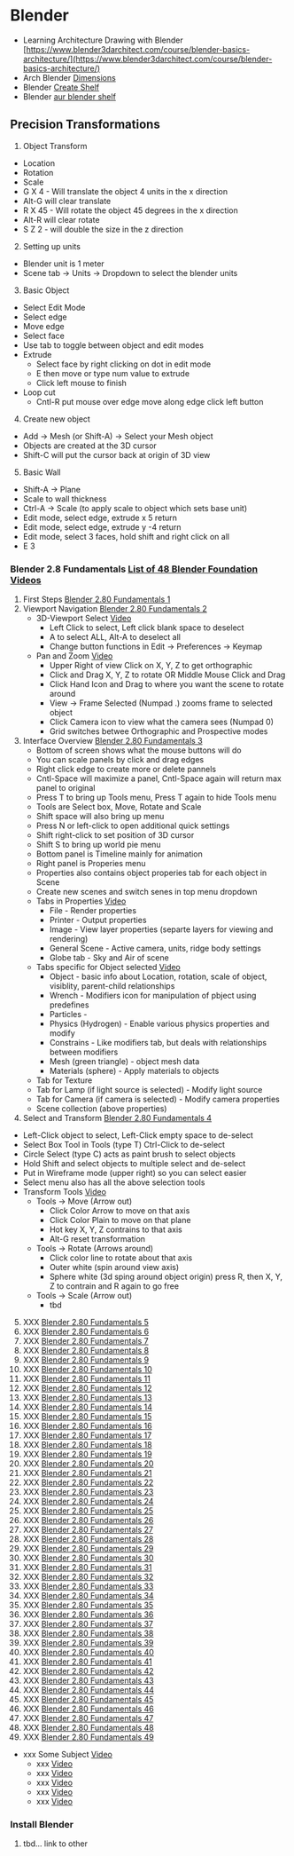 # Blender 

- Learning Architecture Drawing with Blender [https://www.blender3darchitect.com/course/blender-basics-architecture/](https://www.blender3darchitect.com/course/blender-basics-architecture/)
- Arch Blender [Dimensions](https://www.blender3darchitect.com/modeling-for-architecture/architectural-modeling-how-to-display-lengths-in-blender-2-8/)
- Blender [Create Shelf](https://www.youtube.com/watch?v=OOBKo-O6i_8&feature=youtu.be&t=27)
- Blender [aur blender shelf](https://www.youtube.com/watch?v=ElGc34VtoA4)

## Precision Transformations
1. Object Transform
  - Location
  - Rotation
  - Scale
  - G X 4 <return> - Will translate the object 4 units in the x direction
  - Alt-G will clear translate
  - R X 45 <return> - Will rotate the object 45 degrees in the x direction
  - Alt-R will clear rotate
  - S Z 2 <return> - will double the size in the z direction
2. Setting up units
  - Blender unit is 1 meter
  - Scene tab -> Units -> Dropdown to select the blender units
3. Basic Object
  - Select Edit Mode
  - Select edge
  - Move edge
  - Select face
  - Use tab to toggle between object and edit modes
  - Extrude
    - Select face by right clicking on dot in edit mode
    - E then move or type num value to extrude
    - Click left mouse to finish
  - Loop cut
    - Cntl-R put mouse over edge move along edge click left button
4. Create new object
  - Add -> Mesh (or Shift-A) -> Select your Mesh object
  - Objects are created at the 3D cursor
  - Shift-C will put the cursor back at origin of 3D view
5. Basic Wall
  - Shift-A -> Plane
  - Scale to wall thickness
  - Ctrl-A -> Scale (to apply scale to object which sets base unit)
  - Edit mode, select edge, extrude x 5 return
  - Edit mode, select edge, extrude y -4 return
  - Edit mode, select 3 faces, hold shift and right click on all
  - E 3 <return>

### Blender 2.8 Fundamentals [List of 48 Blender Foundation Videos](https://www.youtube.com/playlist?list=PLa1F2ddGya_-UvuAqHAksYnB0qL9yWDO6)
1. First Steps [Blender 2.80 Fundamentals 1](https://www.youtube.com/watch?v=MF1qEhBSfq4&list=PLa1F2ddGya_-UvuAqHAksYnB0qL9yWDO6&index=2&t=0s)
2. Viewport Navigation [Blender 2.80 Fundamentals 2](https://www.youtube.com/watch?v=ILqOWe3zAbk&list=PLa1F2ddGya_-UvuAqHAksYnB0qL9yWDO6&index=2)
    - 3D-Viewport Select [Video](https://youtu.be/ILqOWe3zAbk?list=PLa1F2ddGya_-UvuAqHAksYnB0qL9yWDO6&t=10)
      - Left Click to select, Left click blank space to deselect 
      - A to select ALL, Alt-A to deselect all 
      - Change button functions in Edit -> Preferences -> Keymap 
    - Pan and Zoom [Video](https://youtu.be/ILqOWe3zAbk?list=PLa1F2ddGya_-UvuAqHAksYnB0qL9yWDO6)
      - Upper Right of view Click on X, Y, Z to get orthographic
      - Click and Drag X, Y, Z to rotate OR Middle Mouse Click and Drag
      - Click Hand Icon and Drag to where you want the scene to rotate around
      - View -> Frame Selected (Numpad .) zooms frame to selected object
      - Click Camera icon to view what the camera sees (Numpad 0)
      - Grid switches betwee Orthographic and Prospective modes
3. Interface Overview [Blender 2.80 Fundamentals 3](https://www.youtube.com/watch?v=8XyIYRW_2xk&list=PLa1F2ddGya_-UvuAqHAksYnB0qL9yWDO6&index=3)
    - Bottom of screen shows what the mouse buttons will do
    - You can scale panels by click and drag edges
    - Right click edge to create more or delete pannels
    - Cntl-Space will maximize a panel, Cntl-Space again will return max panel to original
    - Press T to bring up Tools menu, Press T again to hide Tools menu
    - Tools are Select box, Move, Rotate and Scale
    - Shift space will also bring up menu
    - Press N or left-click to open additional quick settings
    - Shift right-click to set position of 3D cursor
    - Shift S to bring up world pie menu
    - Bottom panel is Timeline mainly for animation
    - Right panel is Properies menu
    - Properties also contains object properies tab for each object in Scene
    - Create new scenes and switch senes in top menu dropdown
    - Tabs in Properties [Video](https://youtu.be/8XyIYRW_2xk?list=PLa1F2ddGya_-UvuAqHAksYnB0qL9yWDO6&t=303)
      - File - Render properties
      - Printer - Output properties
      - Image - View layer properties (separte layers for viewing and rendering)
      - General Scene - Active camera, units, ridge body settings
      - Globe tab - Sky and Air of scene
    - Tabs specific for Object selected [Video](https://youtu.be/8XyIYRW_2xk?list=PLa1F2ddGya_-UvuAqHAksYnB0qL9yWDO6&t=456)
      - Object - basic info about Location, rotation, scale of object, visiblity, parent-child relationships
      - Wrench - Modifiers icon for manipulation of pbject using predefines
      - Particles - 
      - Physics (Hydrogen) - Enable various physics properties and modify
      - Constrains - Like modifiers tab, but deals with relationships between modifiers
      - Mesh (green triangle) - object mesh data
      - Materials (sphere) - Apply materials to objects
    - Tab for Texture
    - Tab for Lamp (if light source is selected) - Modify light source
    - Tab for Camera (if camera is selected) - Modify camera properties
    - Scene collection (above properties)
4. Select and Transform [Blender 2.80 Fundamentals 4](https://www.youtube.com/watch?v=hTL6AKR8YDs&list=PLa1F2ddGya_-UvuAqHAksYnB0qL9yWDO6&index=4)
  - Left-Click object to select, Left-Click empty space to de-select
  - Select Box Tool in Tools (type T) Ctrl-Click to de-select
  - Circle Select (type C) acts as paint brush to select objects
  - Hold Shift and select objects to multiple select and de-select
  - Put in Wireframe mode (upper right) so you can select easier
  - Select menu also has all the above selection tools
  - Transform Tools [Video](https://youtu.be/hTL6AKR8YDs?list=PLa1F2ddGya_-UvuAqHAksYnB0qL9yWDO6&t=173)
    - Tools -> Move (Arrow out) 
      - Click Color Arrow to move on that axis
      - Click Color Plain to move on that plane
      - Hot key X, Y, Z contrains to that axis
      - Alt-G reset transformation
    - Tools -> Rotate (Arrows around)
      - Click color line to rotate about that axis
      - Outer white (spin around view axis)
      - Sphere white (3d sping around object origin) press R, then X, Y, Z to contrain and R again to go free
    - Tools -> Scale (Arrow out)
      - tbd
5. XXX [Blender 2.80 Fundamentals 5]()
6. XXX [Blender 2.80 Fundamentals 6]()
7. XXX [Blender 2.80 Fundamentals 7]()
8. XXX [Blender 2.80 Fundamentals 8]()
9. XXX [Blender 2.80 Fundamentals 9]()
10. XXX [Blender 2.80 Fundamentals 10]()
11. XXX [Blender 2.80 Fundamentals 11]()
12. XXX [Blender 2.80 Fundamentals 12]()
13. XXX [Blender 2.80 Fundamentals 13]()
14. XXX [Blender 2.80 Fundamentals 14]()
15. XXX [Blender 2.80 Fundamentals 15]()
16. XXX [Blender 2.80 Fundamentals 16]()
17. XXX [Blender 2.80 Fundamentals 17]()
18. XXX [Blender 2.80 Fundamentals 18]()
19. XXX [Blender 2.80 Fundamentals 19]()
20. XXX [Blender 2.80 Fundamentals 20]()
21. XXX [Blender 2.80 Fundamentals 21]()
22. XXX [Blender 2.80 Fundamentals 22]()
23. XXX [Blender 2.80 Fundamentals 23]()
24. XXX [Blender 2.80 Fundamentals 24]()
25. XXX [Blender 2.80 Fundamentals 25]()
26. XXX [Blender 2.80 Fundamentals 26]()
27. XXX [Blender 2.80 Fundamentals 27]()
28. XXX [Blender 2.80 Fundamentals 28]()
29. XXX [Blender 2.80 Fundamentals 29]()
30. XXX [Blender 2.80 Fundamentals 30]()
31. XXX [Blender 2.80 Fundamentals 31]()
32. XXX [Blender 2.80 Fundamentals 32]()
33. XXX [Blender 2.80 Fundamentals 33]()
34. XXX [Blender 2.80 Fundamentals 34]()
35. XXX [Blender 2.80 Fundamentals 35]()
36. XXX [Blender 2.80 Fundamentals 36]()
37. XXX [Blender 2.80 Fundamentals 37]()
38. XXX [Blender 2.80 Fundamentals 38]()
39. XXX [Blender 2.80 Fundamentals 39]()
40. XXX [Blender 2.80 Fundamentals 40]()
41. XXX [Blender 2.80 Fundamentals 41]()
42. XXX [Blender 2.80 Fundamentals 42]()
43. XXX [Blender 2.80 Fundamentals 43]()
44. XXX [Blender 2.80 Fundamentals 44]()
45. XXX [Blender 2.80 Fundamentals 45]()
46. XXX [Blender 2.80 Fundamentals 46]()
47. XXX [Blender 2.80 Fundamentals 47]()
48. XXX [Blender 2.80 Fundamentals 48]()
49. XXX [Blender 2.80 Fundamentals 49]()
  - xxx Some Subject [Video]()
    - xxx [Video]()
    - xxx [Video]()
    - xxx [Video]()
    - xxx [Video]()
    - xxx [Video]()

### Install Blender
1. tbd... link to other 
